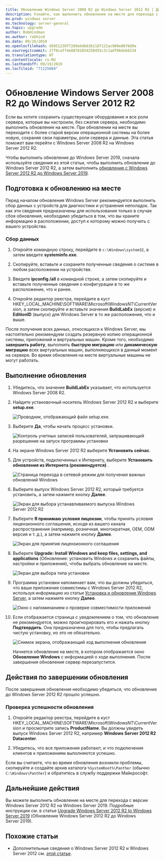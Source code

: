 ```yaml
---
title: Обновление Windows Server 2008 R2 до Windows Server 2012 R2 | Документация Майкрософт
description: Узнайте, как выполнить обновление на месте для перехода с Windows Server 2008 R2 на Windows Server 2012 R2.
ms.prod: windows server
ms.technology: server-general
ms.topic: upgrade
author: RobHindman
ms.author: robhind
ms.date: 09/16/2019
ms.openlocfilehash: d5051239f7269eb4b6361187121ac960e06f6d9e
ms.sourcegitcommit: 27f0caf74e88781054250455c3c1adf06deb6234
ms.translationtype: HT
ms.contentlocale: ru-RU
ms.lasthandoff: 09/19/2019
ms.locfileid: "71125084"
---
```

# <a name="upgrade-windows-server-2008-r2-to-windows-server-2012-r2"></a>Обновление Windows Server 2008 R2 до Windows Server 2012 R2

Если вы хотите сохранить существующее оборудование и все роли сервера, которые вы настроили, без сжатия сервера, необходимо выполнить обновление на месте. При обновлении на месте вы переходите с более старой версии операционной системы на более новую, сохраняя свои параметры, роли сервера и данные. Эта статья поможет вам перейти с Windows Server 2008 R2 на Windows Server 2012 R2.

Чтобы выполнить обновление до Windows Server 2019, сначала используйте сведения из этой статьи, чтобы выполнить обновление до Windows Server 2012 R2, а затем выполнить [обновление с Windows Server 2012 R2 до Windows Server 2019](upgrade-2012r2-to-2019.md).

## <a name="before-you-begin-your-in-place-upgrade"></a>Подготовка к обновлению на месте

Перед началом обновления Windows Server рекомендуется выполнить сбор данных с устройств для диагностики и устранения неполадок. Так как эти сведения предназначены для использования только в случае сбоя обновления, необходимо убедиться в том, что вы храните информацию в расположении, доступ к которому можно получить с вашего устройства.

### <a name="to-collect-your-info"></a>Сбор данных

1. Откройте командную строку, перейдите в `c:\Windows\system32`, а затем введите **systeminfo.exe**.

2. Скопируйте, вставьте и сохраните полученные сведения о системе в любом расположении на устройстве.

3. Введите **ipconfig /all** в командной строке, а затем скопируйте и вставьте полученные сведения о конфигурации в то же расположение, что и ранее.

4. Откройте редактор реестра, перейдите в куст HKEY_LOCAL_MACHINE\SOFTWARE\Microsoft\WindowsNT\CurrentVersion, а затем скопируйте и вставьте значения **BuildLabEx** (версия) и **EditionID** (выпуск) для Windows Server в то же расположение, что и выше.

После получения всех данных, относящихся к Windows Server, мы настоятельно рекомендуем создать резервную копию операционной системы, приложений и виртуальных машин. Кроме того, необходимо **завершить работу**, выполнить **быструю миграцию** или **динамическую миграцию** всех виртуальных машин, выполняющихся в данный момент на сервере. Во время обновления на месте виртуальные машины не могут работать.

## <a name="to-perform-the-upgrade"></a>Выполнение обновления

1. Убедитесь, что значение **BuildLabEx** указывает, что используется Windows Server 2008 R2.

2. Найдите установочный носитель Windows Server 2012 R2 и выберите **setup.exe**.

    ![Проводник, отображающий файл setup.exe.](media/upgrade-2008r2-2012r2/setup-2012r2.png)

3. Выберите **Да**, чтобы начать процесс установки.

    ![Контроль учетных записей пользователей, запрашивающий разрешение на запуск программы установки](media/upgrade-2008r2-2012r2/start-setup-uac-box.png)

4. На экране Windows Server 2012 R2 выберите **Установить сейчас**.

5. Для устройств, подключенных к Интернету, выберите **Установить обновления из Интернета (рекомендуется)** .

    ![Страница перехода в сетевой режим для получения важных обновлений Windows](media/upgrade-2008r2-2012r2/imp-updates-win-setup.png)

6. Выберите выпуск Windows Server 2012 R2, который требуется установить, а затем нажмите кнопку **Далее**.

    ![Экран для выбора устанавливаемого выпуска Windows Server 2012 R2](media/upgrade-2008r2-2012r2/select-os-edition.png)

7. Выберите **Я принимаю условия лицензии**, чтобы принять условия лицензионного соглашения, исходя из вашего канала распространения (например, розничная, многократная, OEM, ODM версия и т. д.), а затем нажмите кнопку **Далее**.

    ![Экран для принятия лицензионного соглашения](media/upgrade-2008r2-2012r2/license-terms.png)

8. Выберите **Upgrade: Install Windows and keep files, settings, and applications** (Обновление: установить Windows и сохранить файлы, настройки и приложения), чтобы выбрать обновление на месте.

    ![Экран для выбора типа установки](media/upgrade-2008r2-2012r2/choose-install-upgrade.png)

9. Программа установки напоминает вам, что вы должны убедиться, что ваши приложения совместимы с Windows Server 2012 R2, используя информацию из статьи [Установка и обновление Windows Server](https://docs.microsoft.com/windows-server/get-started/installation-and-upgrade), а затем нажмите кнопку **Далее**.

    ![Окно с напоминанием о проверке совместимости приложений](media/upgrade-2008r2-2012r2/compatibility-report.png)

10. Если отображается страница с уведомлением о том, что обновление не рекомендуется, можно проигнорировать его и нажать кнопку **Подтвердить**. Она предназначена для того, чтобы предлагать чистую установку, но это не обязательно.

    ![Снимок экрана, отображающий ход выполнения обновления](media/upgrade-2008r2-2012r2/upgrading-windows-with-progress.png)

    Начнется обновление на месте, в котором отображается окно **Обновление Windows** с информацией о ходе выполнения. После завершения обновления сервер перезапустится.

## <a name="after-your-upgrade-is-done"></a>Действия по завершении обновления

После завершения обновления необходимо убедиться, что обновление до Windows Server 2012 R2 прошло успешно.

### <a name="to-make-sure-your-upgrade-was-successful"></a>Проверка успешности обновления

1. Откройте редактор реестра, перейдите в куст HKEY_LOCAL_MACHINE\SOFTWARE\Microsoft\WindowsNT\CurrentVersion и просмотрите запись **ProductName**. Вы должны увидеть выпуск Windows Server 2012 R2, например **Windows Server 2012 R2 Datacenter**.

2. Убедитесь, что все приложения работают, и что подключения клиентов к приложениям выполняются успешно.

Если вы считаете, что во время обновления возникли проблемы, скопируйте и создайте архив каталога `%SystemRoot%\Panther` (обычно `C:\Windows\Panther`) и обратитесь в службу поддержки Майкрософт.

## <a name="next-steps"></a>Дальнейшие действия

Вы можете выполнить обновление на месте для перехода с версии Windows Server 2012 R2 на Windows Server 2019. Подробные инструкции см. в статье [Upgrade Windows Server 2012 R2 to Windows Server 2019](upgrade-2012r2-to-2019.md) (Обновление Windows Server 2012 R2 до Windows Server 2019).

## <a name="related-articles"></a>Похожие статьи

- Дополнительные сведения о Windows Server 2012 R2 и Windows Server 2012 см. [этой статье](https://docs.microsoft.com/previous-versions/windows/it-pro/windows-server-2012-R2-and-2012/hh801901(v=ws.11)).
